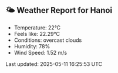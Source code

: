 <!-- WEATHER-START -->
## 🌤 Weather Report for Hanoi

- Temperature: 22°C
- Feels like: 22.29°C
- Conditions: overcast clouds
- Humidity: 78%
- Wind Speed: 1.52 m/s

Last updated: 2025-05-11 16:25:53 UTC
<!-- WEATHER-END -->
